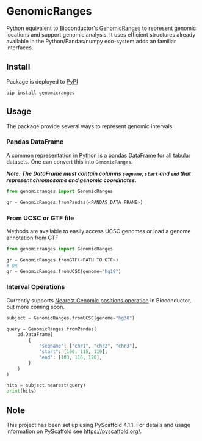 # GenomicRanges

Python equivalent to Bioconductor's [GenomicRanges](https://bioconductor.org/packages/release/bioc/html/GenomicRanges.html) to represent genomic locations and support genomic analysis. It uses efficient structures already available in the Python/Pandas/numpy eco-system adds an familiar interfaces.


## Install

Package is deployed to [PyPI](https://pypi.org/project/genomicranges/)

```shell
pip install genomicranges
```

## Usage

The package provide several ways to represent genomic intervals

### Pandas DataFrame

A common representation in Python is a pandas DataFrame for all tabular datasets. One can convert this into `GenomicRanges`.

***Note: The DataFrame must contain columns `seqname`, `start` and `end` that represent chromosome and genomic coordinates.***

```python
from genomicranges import GenomicRanges

gr = GenomicRanges.fromPandas(<PANDAS DATA FRAME>)
```

### From UCSC or GTF file

Methods are available to easily access UCSC genomes or load a genome annotation from GTF

```python
from genomicranges import GenomicRanges

gr = GenomicRanges.fromGTF(<PATH TO GTF>)
# OR 
gr = GenomicRanges.fromUCSC(genome="hg19")
```

### Interval Operations

Currently supports [Nearest Genomic positions operation](https://bioconductor.org/packages/release/bioc/vignettes/GenomicRanges/inst/doc/GenomicRangesIntroduction.html#finding-the-nearest-genomic-position-in-granges-objects) in Bioconductor, but more coming soon.

```python
subject = GenomicRanges.fromUCSC(genome="hg38")

query = GenomicRanges.fromPandas(
    pd.DataFrame(
        {
            "seqname": ["chr1", "chr2", "chr3"],
            "start": [100, 115, 119],
            "end": [103, 116, 120],
        }
    )
)

hits = subject.nearest(query)
print(hits)
```


<!-- pyscaffold-notes -->

## Note

This project has been set up using PyScaffold 4.1.1. For details and usage
information on PyScaffold see https://pyscaffold.org/.
